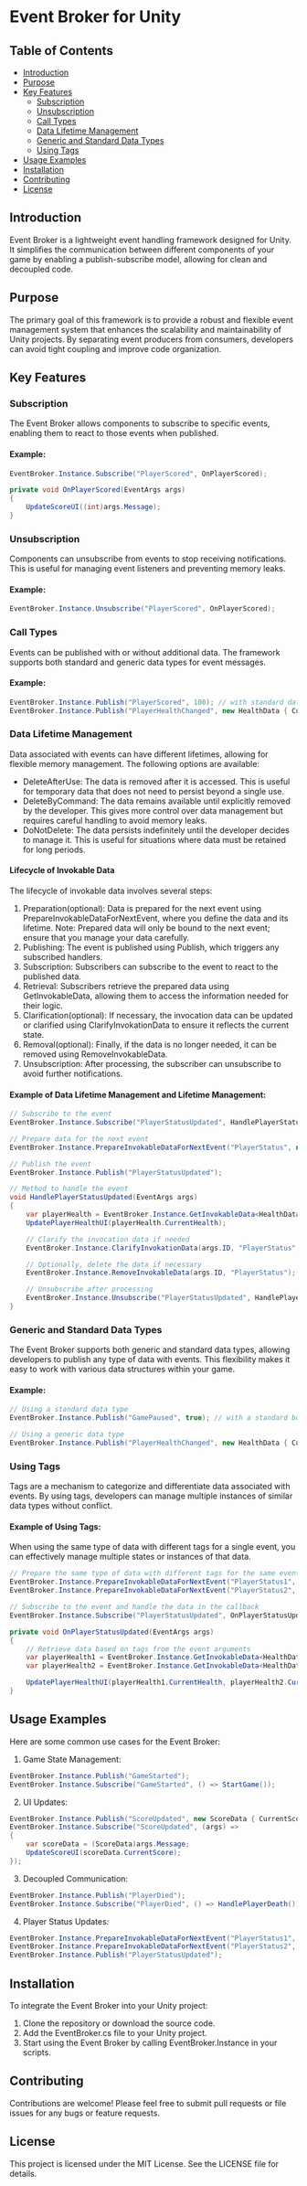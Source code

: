 # Event Broker for Unity

## Table of Contents
- [Introduction](#introduction)
- [Purpose](#purpose)
- [Key Features](#key-features)
  - [Subscription](#subscription)
  - [Unsubscription](#unsubscription)
  - [Call Types](#call-types)
  - [Data Lifetime Management](#data-lifetime-management)
  - [Generic and Standard Data Types](#generic-and-standard-data-types)
  - [Using Tags](#using-tags)
- [Usage Examples](#usage-examples)
- [Installation](#installation)
- [Contributing](#contributing)
- [License](#license)

## Introduction
Event Broker is a lightweight event handling framework designed for Unity. It simplifies the communication between different components of your game by enabling a publish-subscribe model, allowing for clean and decoupled code.

## Purpose
The primary goal of this framework is to provide a robust and flexible event management system that enhances the scalability and maintainability of Unity projects. By separating event producers from consumers, developers can avoid tight coupling and improve code organization.

## Key Features

### Subscription
The Event Broker allows components to subscribe to specific events, enabling them to react to those events when published.

#### Example:
```csharp
EventBroker.Instance.Subscribe("PlayerScored", OnPlayerScored);

private void OnPlayerScored(EventArgs args)
{
    UpdateScoreUI((int)args.Message);
}
```

### Unsubscription
Components can unsubscribe from events to stop receiving notifications. This is useful for managing event listeners and preventing memory leaks.

#### Example:
```csharp
EventBroker.Instance.Unsubscribe("PlayerScored", OnPlayerScored);
```

### Call Types
Events can be published with or without additional data. The framework supports both standard and generic data types for event messages.

#### Example:
```csharp
EventBroker.Instance.Publish("PlayerScored", 100); // with standard data
EventBroker.Instance.Publish("PlayerHealthChanged", new HealthData { CurrentHealth = 80 }); // with custom data type
```

### Data Lifetime Management
Data associated with events can have different lifetimes, allowing for flexible memory management. The following options are available:
- DeleteAfterUse: The data is removed after it is accessed. This is useful for temporary data that does not need to persist beyond a single use.
- DeleteByCommand: The data remains available until explicitly removed by the developer. This gives more control over data management but requires careful handling to avoid memory leaks.
- DoNotDelete: The data persists indefinitely until the developer decides to manage it. This is useful for situations where data must be retained for long periods.

#### Lifecycle of Invokable Data
The lifecycle of invokable data involves several steps:

1. Preparation(optional): Data is prepared for the next event using PrepareInvokableDataForNextEvent, where you define the data and its lifetime.
  Note: Prepared data will only be bound to the next event; ensure that you manage your data carefully.
2. Publishing: The event is published using Publish, which triggers any subscribed handlers.
3. Subscription: Subscribers can subscribe to the event to react to the published data.
4. Retrieval: Subscribers retrieve the prepared data using GetInvokableData, allowing them to access the information needed for their logic.
5. Clarification(optional): If necessary, the invocation data can be updated or clarified using ClarifyInvokationData to ensure it reflects the current state.
6. Removal(optional): Finally, if the data is no longer needed, it can be removed using RemoveInvokableData.
7. Unsubscription: After processing, the subscriber can unsubscribe to avoid further notifications.

#### Example of Data Lifetime Management and Lifetime Management:
```csharp
// Subscribe to the event
EventBroker.Instance.Subscribe("PlayerStatusUpdated", HandlePlayerStatusUpdated);

// Prepare data for the next event
EventBroker.Instance.PrepareInvokableDataForNextEvent("PlayerStatus", new HealthData { CurrentHealth = 100 }, DataLifetime.DeleteAfterUse);

// Publish the event
EventBroker.Instance.Publish("PlayerStatusUpdated");

// Method to handle the event
void HandlePlayerStatusUpdated(EventArgs args)
{
    var playerHealth = EventBroker.Instance.GetInvokableData<HealthData>(args.ID, "PlayerStatus");
    UpdatePlayerHealthUI(playerHealth.CurrentHealth);

    // Clarify the invocation data if needed
    EventBroker.Instance.ClarifyInvokationData(args.ID, "PlayerStatus", new HealthData { CurrentHealth = 90 });

    // Optionally, delete the data if necessary
    EventBroker.Instance.RemoveInvokableData(args.ID, "PlayerStatus");

    // Unsubscribe after processing
    EventBroker.Instance.Unsubscribe("PlayerStatusUpdated", HandlePlayerStatusUpdated);
}
```

### Generic and Standard Data Types
The Event Broker supports both generic and standard data types, allowing developers to publish any type of data with events. This flexibility makes it easy to work with various data structures within your game.

#### Example:
```csharp
// Using a standard data type
EventBroker.Instance.Publish("GamePaused", true); // with a standard boolean type

// Using a generic data type
EventBroker.Instance.Publish("PlayerHealthChanged", new HealthData { CurrentHealth = 80 });
```

### Using Tags
Tags are a mechanism to categorize and differentiate data associated with events. By using tags, developers can manage multiple instances of similar data types without conflict.

#### Example of Using Tags:
When using the same type of data with different tags for a single event, you can effectively manage multiple states or instances of that data.

```csharp
// Prepare the same type of data with different tags for the same event
EventBroker.Instance.PrepareInvokableDataForNextEvent("PlayerStatus1", new HealthData { CurrentHealth = 100 }, DataLifetime.DeleteByCommand);
EventBroker.Instance.PrepareInvokableDataForNextEvent("PlayerStatus2", new HealthData { CurrentHealth = 50 }, DataLifetime.DeleteByCommand);

// Subscribe to the event and handle the data in the callback
EventBroker.Instance.Subscribe("PlayerStatusUpdated", OnPlayerStatusUpdated);

private void OnPlayerStatusUpdated(EventArgs args)
{
    // Retrieve data based on tags from the event arguments
    var playerHealth1 = EventBroker.Instance.GetInvokableData<HealthData>(args.ID, "PlayerStatus1");
    var playerHealth2 = EventBroker.Instance.GetInvokableData<HealthData>(args.ID, "PlayerStatus2");

    UpdatePlayerHealthUI(playerHealth1.CurrentHealth, playerHealth2.CurrentHealth);
}
```

## Usage Examples
Here are some common use cases for the Event Broker:

1. Game State Management:
```csharp
EventBroker.Instance.Publish("GameStarted");
EventBroker.Instance.Subscribe("GameStarted", () => StartGame());
```
2. UI Updates:
```csharp
EventBroker.Instance.Publish("ScoreUpdated", new ScoreData { CurrentScore = 150 });
EventBroker.Instance.Subscribe("ScoreUpdated", (args) => 
{
    var scoreData = (ScoreData)args.Message;
    UpdateScoreUI(scoreData.CurrentScore);
});
```
3. Decoupled Communication:
```csharp
EventBroker.Instance.Publish("PlayerDied");
EventBroker.Instance.Subscribe("PlayerDied", () => HandlePlayerDeath());
```
4. Player Status Updates:
```csharp
EventBroker.Instance.PrepareInvokableDataForNextEvent("PlayerStatus1", new HealthData { CurrentHealth = 70 }, DataLifetime.DeleteByCommand);
EventBroker.Instance.PrepareInvokableDataForNextEvent("PlayerStatus2", new HealthData { CurrentHealth = 30 }, DataLifetime.DeleteByCommand);
EventBroker.Instance.Publish("PlayerStatusUpdated");
```

## Installation
To integrate the Event Broker into your Unity project:

1. Clone the repository or download the source code.
2. Add the EventBroker.cs file to your Unity project.
3. Start using the Event Broker by calling EventBroker.Instance in your scripts.

## Contributing
Contributions are welcome! Please feel free to submit pull requests or file issues for any bugs or feature requests.

## License
This project is licensed under the MIT License. See the LICENSE file for details.
